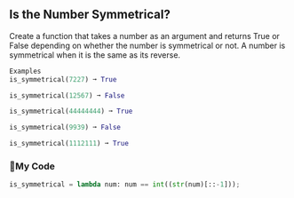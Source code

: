 ## Is the Number Symmetrical?
Create a function that takes a number as an argument and returns True or False depending on whether the number is symmetrical or not. A number is symmetrical when it is the same as its reverse.
```python
Examples
is_symmetrical(7227) ➞ True

is_symmetrical(12567) ➞ False

is_symmetrical(44444444) ➞ True

is_symmetrical(9939) ➞ False

is_symmetrical(1112111) ➞ True
```
### :stew:My Code
```python
is_symmetrical = lambda num: num == int((str(num)[::-1]));	
```
